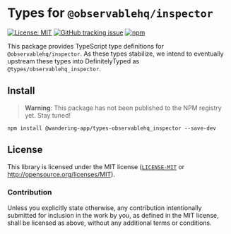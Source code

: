 # Types for `@observablehq/inspector`
[![License: MIT](https://img.shields.io/badge/License-MIT-blue.svg?style=flat-square)](https://opensource.org/licenses/MIT)
[![GitHub tracking issue](https://img.shields.io/badge/Tracking%20issue-%2343-%23b99aff?style=flat-square&logo=github)](https://github.com/wandering-app/types-ohq-d3/issues/43)
[![npm](https://img.shields.io/npm/v/@wandering-app/types-observablehq_inspector?style=flat-square&logo=npm&logoColor=white)](https://www.npmjs.com/package/@wandering-app/types-observablehq_inspector)

This package provides TypeScript type definitions for `@observablehq/inspector`. As these types stabilize, we intend to eventually upstream these types into DefinitelyTyped as `@types/observablehq_inspector`. 

## Install
> **Warning**:
> This package has not been published to the NPM registry yet. Stay tuned!

```
npm install @wandering-app/types-observablehq_inspector --save-dev
```

## License
This library is licensed under the MIT license ([`LICENSE-MIT`](./LICENSE) or http://opensource.org/licenses/MIT).

### Contribution
Unless you explicitly state otherwise, any contribution intentionally submitted for inclusion in the work by you, as defined in the MIT license, shall be licensed as above, without any additional terms or conditions.

